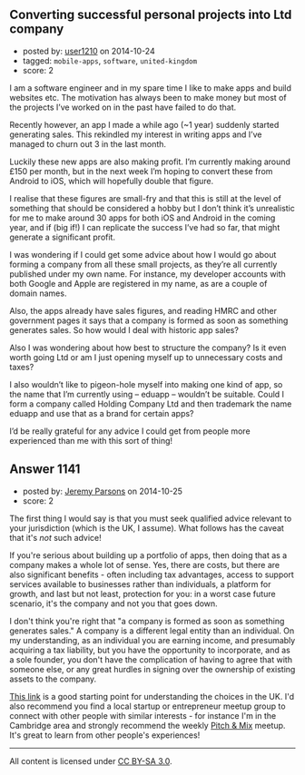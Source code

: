 ## Converting successful personal projects into Ltd company

- posted by: [user1210](https://stackexchange.com/users/5228189/user1210) on 2014-10-24
- tagged: `mobile-apps`, `software`, `united-kingdom`
- score: 2

I am a software engineer and in my spare time I like to make apps and build websites etc. The motivation has always been to make money but most of the projects I’ve worked on in the past have failed to do that.

Recently however, an app I made a while ago (~1 year) suddenly started generating sales. This rekindled my interest in writing apps and I’ve managed to churn out 3 in the last month.

Luckily these new apps are also making profit. I’m currently making around £150 per month, but in the next week I’m hoping to convert these from Android to iOS, which will hopefully double that figure.

I realise that these figures are small-fry and that this is still at the level of something that should be considered a hobby but I don’t think it’s unrealistic for me to make around 30 apps for both iOS and Android in the coming year, and if (big if!) I can replicate the success I’ve had so far, that might generate a significant profit.

I was wondering if I could get some advice about how I would go about forming a company from all these small projects, as they’re all currently published under my own name. For instance, my developer accounts with both Google and Apple are registered in my name, as are a couple of domain names.

Also, the apps already have sales figures, and reading HMRC and other government pages it says that a company is formed as soon as something generates sales. So how would I deal with historic app sales?

Also I was wondering about how best to structure the company? Is it even worth going Ltd or am I just opening myself up to unnecessary costs and taxes?

I also wouldn’t like to pigeon-hole myself into making one kind of app, so the name that I’m currently using – eduapp – wouldn’t be suitable. Could I form a company called Holding Company Ltd and then trademark the name eduapp and use that as a brand for certain apps?

I’d be really grateful for any advice I could get from people more experienced than me with this sort of thing!


## Answer 1141

- posted by: [Jeremy Parsons](https://stackexchange.com/users/497810/jeremy-parsons) on 2014-10-25
- score: 2

<p>The first thing I would say is that you must seek qualified advice relevant to your jurisdiction (which is the UK, I assume). What follows has the caveat that it's <em>not</em> such advice!</p>

<p>If you're serious about building up a portfolio of apps, then doing that as a company makes a whole lot of sense. Yes, there are costs, but there are also significant benefits - often including tax advantages, access to support services available to businesses rather than individuals, a platform for growth, and last but not least, protection for you: in a worst case future scenario, it's the company and not you that goes down.</p>

<p>I don't think you're right that "a company is formed as soon as something generates sales." A company is a different legal entity than an individual. On my understanding, as an individual you are earning income, and presumably acquiring a tax liability, but you have the opportunity to incorporate, and as a sole founder, you don't have the complication of having to agree that with someone else, or any great hurdles in signing over the ownership of existing assets to the company.</p>

<p><a href="https://www.gov.uk/business-legal-structures" rel="nofollow">This link</a> is a good starting point for understanding the choices in the UK. I'd also recommend you find a local startup or entrepreneur meetup group to connect with other people with similar interests - for instance I'm in the Cambridge area and strongly recommend the weekly <a href="http://www.meetup.com/CamPitchMix/" rel="nofollow">Pitch &amp; Mix</a> meetup. It's great to learn from other people's experiences!</p>




---

All content is licensed under [CC BY-SA 3.0](https://creativecommons.org/licenses/by-sa/3.0/).
